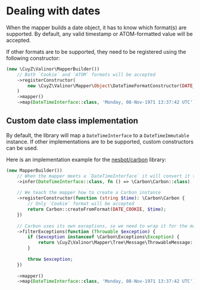 # Dealing with dates

When the mapper builds a date object, it has to know which format(s) are
supported. By default, any valid timestamp or ATOM-formatted value will be
accepted.

If other formats are to be supported, they need to be registered using the
following constructor:

```php
(new \CuyZ\Valinor\MapperBuilder())
    // Both `Cookie` and `ATOM` formats will be accepted
    ->registerConstructor(
        new \CuyZ\Valinor\Mapper\Object\DateTimeFormatConstructor(DATE_COOKIE, DATE_ATOM)
    )
    ->mapper()
    ->map(DateTimeInterface::class, 'Monday, 08-Nov-1971 13:37:42 UTC');
```

## Custom date class implementation

By default, the library will map a `DateTimeInterface` to a `DateTimeImmutable`
instance. If other implementations are to be supported, custom constructors can
be used.

Here is an implementation example for the [nesbot/carbon] library:

```php
(new MapperBuilder())
    // When the mapper meets a `DateTimeInterface` it will convert it to Carbon
    ->infer(DateTimeInterface::class, fn () => \Carbon\Carbon::class)
    
    // We teach the mapper how to create a Carbon instance
    ->registerConstructor(function (string $time): \Carbon\Carbon {
        // Only `Cookie` format will be accepted
        return Carbon::createFromFormat(DATE_COOKIE, $time);
    })
    
    // Carbon uses its own exceptions, so we need to wrap it for the mapper
    ->filterExceptions(function (Throwable $exception) {
        if ($exception instanceof \Carbon\Exceptions\Exception) {
            return \CuyZ\Valinor\Mapper\Tree\Message\ThrowableMessage::from($exception);
        }
                    
        throw $exception;
    })
    
    ->mapper()
    ->map(DateTimeInterface::class, 'Monday, 08-Nov-1971 13:37:42 UTC');
```

[nesbot/carbon]: https://github.com/briannesbitt/Carbon
